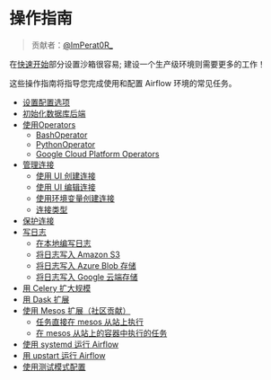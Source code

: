 # 操作指南

> 贡献者：[@ImPerat0R\_](https://github.com/tssujt)

在[快速开始](zh/start.md)部分设置沙箱很容易; 建设一个生产级环境则需要更多的工作！

这些操作指南将指导您完成使用和配置 Airflow 环境的常见任务。

* [设置配置选项](zh/howto/set-config.md)
* [初始化数据库后端](zh/howto/initialize-database.md)
* [使用Operators](zh/howto/operator.md)
  * [BashOperator](zh/howto/operator.md)
  * [PythonOperator](zh/howto/operator.md)
  * [Google Cloud Platform Operators](zh/howto/operator.md)
* [管理连接](zh/howto/manage-connections.md)
  * [使用 UI 创建连接](zh/howto/manage-connections.md)
  * [使用 UI 编辑连接](zh/howto/manage-connections.md)
  * [使用环境变量创建连接](zh/howto/manage-connections.md)
  * [连接类型](zh/howto/manage-connections.md)
* [保护连接](zh/howto/secure-connections.md)
* [写日志](zh/howto/write-logs.md)
  * [在本地编写日志](zh/howto/write-logs.md)
  * [将日志写入 Amazon S3](zh/howto/write-logs.md)
  * [将日志写入 Azure Blob 存储](zh/howto/write-logs.md)
  * [将日志写入 Google 云端存储](zh/howto/write-logs.md)
* [用 Celery 扩大规模](zh/howto/executor/use-celery.md)
* [用 Dask 扩展](zh/howto/executor/use-dask.md)
* [使用 Mesos 扩展（社区贡献）](zh/howto/executor/use-mesos.md)
  * [任务直接在 mesos 从站上执行](zh/howto/executor/use-mesos.md)
  * [在 mesos 从站上的容器中执行的任务](zh/howto/executor/use-mesos.md)
* [使用 systemd 运行 Airflow](zh/howto/run-with-systemd.md)
* [用 upstart 运行 Airflow](zh/howto/run-with-upstart.md)
* [使用测试模式配置](zh/howto/use-test-config.md)
